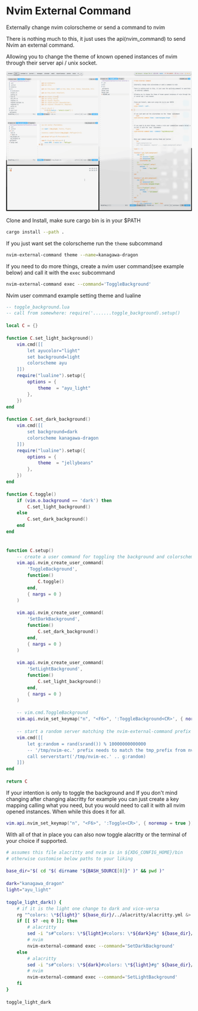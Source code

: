# Nvim External Command

Externally change nvim colorscheme or send a command to nvim

There is nothing much to this, it just uses the api(nvim_command) to send Nvim an external command.

Allowing you to change the theme of known opened instances of nvim through their server api / unix socket.

![demo](/doc/demo.gif)

Clone and Install, make sure cargo bin is in your $PATH
```bash
cargo install --path .
```


If you just want set the colorscheme run the `theme` subcommand
```bash
nvim-external-command theme --name=kanagawa-dragon
```


If you need to do more things, create a nvim user command(see example below) and call it with the `exec` subcommand
```bash
nvim-external-command exec --command='ToggleBackground'
```


Nvim user command example setting theme and lualine
```lua
-- toggle_background.lua
-- call from somewhere: require('.......toggle_background).setup()

local C = {}

function C.set_light_background()
    vim.cmd([[
        let ayucolor="light"
        set background=light
        colorscheme ayu
    ]])
    require("lualine").setup({
        options = {
            theme  = "ayu_light"
        },
    })
end

function C.set_dark_background()
    vim.cmd([[
        set background=dark
        colorscheme kanagawa-dragon
    ]])
    require("lualine").setup({
        options = {
            theme  = "jellybeans"
        },
    })
end

function C.toggle()
    if (vim.o.background == 'dark') then
        C.set_light_background()
    else
        C.set_dark_background()
    end
end


function C.setup()
    -- create a user command for toggling the background and colorscheme
    vim.api.nvim_create_user_command(
        'ToggleBackground',
        function()
            C.toggle()
        end,
        { nargs = 0 }
    )

    vim.api.nvim_create_user_command(
        'SetDarkBackground',
        function()
            C.set_dark_background()
        end,
        { nargs = 0 }
    )

    vim.api.nvim_create_user_command(
        'SetLightBackground',
        function()
            C.set_light_background()
        end,
        { nargs = 0 }
    )

    -- vim.cmd.ToggleBackground
    vim.api.nvim_set_keymap("n", "<F6>", ':ToggleBackground<CR>', { noremap = true })

    -- start a random server matching the nvim-external-command prefix
    vim.cmd([[
        let g:random = rand(srand()) % 10000000000000
        -- '/tmp/nvim-ec.' prefix needs to match the tmp_prefix from nvim-external-command
        call serverstart('/tmp/nvim-ec.' .. g:random)
    ]])
end

return C
```

If your intention is only to toggle the background and If you don't mind changing after changing alacritty for example you can just create a key mapping calling what you need, but you would need to call it with all nvim opened instances.
When while this does it for all.
```lua
vim.api.nvim_set_keymap("n", "<F6>", ':Toggle<CR>', { noremap = true })
```

With all of that in place you can also now toggle alacritty or the terminal of your choice if supported.
```bash
# assumes this file alacritty and nvim is in ${XDG_CONFIG_HOME}/bin
# otherwise customise below paths to your liking

base_dir="$( cd "$( dirname "${BASH_SOURCE[0]}" )" && pwd )"

dark="kanagawa_dragon"
light="ayu_light"

toggle_light_dark() {
    # if it is the light one change to dark and vice-versa
    rg "^colors: \*${light}" ${base_dir}/../alacritty/alacritty.yml &> /dev/null
    if [[ $? -eq 0 ]]; then
        # alacritty
        sed -i "s#^colors: \*${light}#colors: \*${dark}#g" ${base_dir}/../alacritty/alacritty.yml
        # nvim
        nvim-external-command exec --command='SetDarkBackground'
    else
        # alacritty
        sed -i "s#^colors: \*${dark}#colors: \*${light}#g" ${base_dir}/../alacritty/alacritty.yml
        # nvim
        nvim-external-command exec --command='SetLightBackground'
    fi
}

toggle_light_dark
```


